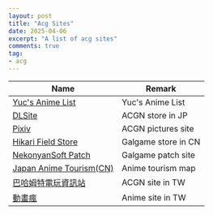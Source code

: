 ```yaml
---
layout: post
title: "Acg Sites"
date: 2025-04-06
excerpt: "A list of acg sites"
comments: true
tag:
- acg
---
```


| Name | Remark |
| --- | --- |
| [Yuc's Anime List](https://yuc.wiki/index/) | Yuc's Anime List |
| [DLSite](https://www.dlsite.com/index.html) | ACGN store in JP |
| [Pixiv](https://www.pixiv.net/) | ACGN pictures site |
| [Hikari Field Store](https://store.hikarifield.co.jp/) | Galgame store in CN |
| [NekonyanSoft Patch](https://patches.nekonyansoft.com/) | Galgame patch site |
| [Japan Anime Tourism(CN)](https://anitabi.cn/) | Anime tourism map |
| [巴哈姆特電玩資訊站](https://www.gamer.com.tw/) | ACGN site in TW |
| [動畫瘋](https://ani.gamer.com.tw/) | Anime site in TW |
